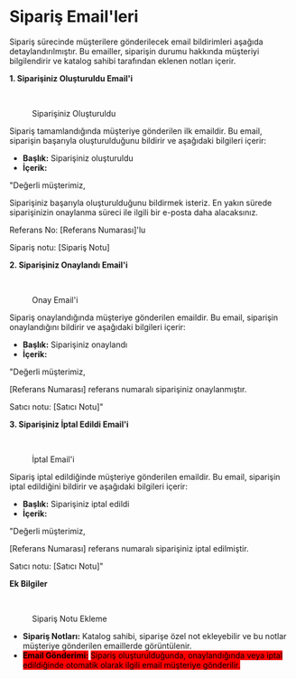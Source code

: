# Sipariş Email'leri

Sipariş sürecinde müşterilere gönderilecek email bildirimleri aşağıda detaylandırılmıştır. Bu emailler, siparişin durumu hakkında müşteriyi bilgilendirir ve katalog sahibi tarafından eklenen notları içerir.

**1. Siparişiniz Oluşturuldu Email'i**

<figure><img src="../.gitbook/assets/Siparişiniz Oluşturuldu Email&#x27;i (2).png" alt=""><figcaption><p>Siparişiniz Oluşturuldu</p></figcaption></figure>

Sipariş tamamlandığında müşteriye gönderilen ilk emaildir. Bu email, siparişin başarıyla oluşturulduğunu bildirir ve aşağıdaki bilgileri içerir:

* **Başlık:** Siparişiniz oluşturuldu
* **İçerik:**

"Değerli müşterimiz,

Siparişiniz başarıyla oluşturulduğunu bildirmek isteriz. En yakın sürede siparişinizin onaylanma süreci ile ilgili bir e-posta daha alacaksınız.

Referans No: \[Referans Numarası]'lu&#x20;

Sipariş notu: \[Sipariş Notu]

**2. Siparişiniz Onaylandı Email'i**

<figure><img src="../.gitbook/assets/Siparişiniz Onaylandı Email&#x27;i.png" alt=""><figcaption><p>Onay Email'i</p></figcaption></figure>

Sipariş onaylandığında müşteriye gönderilen emaildir. Bu email, siparişin onaylandığını bildirir ve aşağıdaki bilgileri içerir:

* **Başlık:** Siparişiniz onaylandı
* **İçerik:**

"Değerli müşterimiz,

\[Referans Numarası] referans numaralı siparişiniz onaylanmıştır.

Satıcı notu: \[Satıcı Notu]"

**3. Siparişiniz İptal Edildi Email'i**

<figure><img src="../.gitbook/assets/Siparişiniz İptal Edildi Email&#x27;i (1).png" alt=""><figcaption><p>İptal Email'i</p></figcaption></figure>

Sipariş iptal edildiğinde müşteriye gönderilen emaildir. Bu email, siparişin iptal edildiğini bildirir ve aşağıdaki bilgileri içerir:

* **Başlık:** Siparişiniz iptal edildi
* **İçerik:**

"Değerli müşterimiz,

\[Referans Numarası] referans numaralı siparişiniz iptal edilmiştir.

Satıcı notu: \[Satıcı Notu]"

**Ek Bilgiler**

<figure><img src="../.gitbook/assets/Sipariş Notu Ekleme (1).png" alt=""><figcaption><p>Sipariş Notu Ekleme</p></figcaption></figure>

* **Sipariş Notları:** Katalog sahibi, siparişe özel not ekleyebilir ve bu notlar müşteriye gönderilen emaillerde görüntülenir.
* <mark style="background-color:red;">**Email Gönderimi:**</mark> <mark style="background-color:red;"></mark><mark style="background-color:red;">Sipariş oluşturulduğunda, onaylandığında veya iptal edildiğinde otomatik olarak ilgili email müşteriye gönderilir.</mark>
